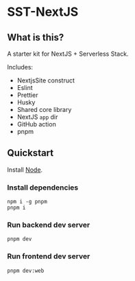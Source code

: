 # SST-NextJS

## What is this?

A starter kit for NextJS + Serverless Stack.

Includes:

- NextjsSite construct
- Eslint
- Prettier
- Husky
- Shared core library
- NextJS `app` dir
- GitHub action
- pnpm

## Quickstart

Install [Node](https://nodejs.org/en/download/).

### Install dependencies

```shell
npm i -g pnpm
pnpm i
```

### Run backend dev server

```shell
pnpm dev
```

### Run frontend dev server

```shell
pnpm dev:web
```
